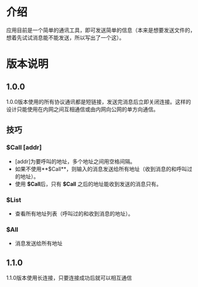 # 介绍
应用目前是一个简单的通讯工具，即可发送简单的信息（本来是想要发送文件的，想着先试试消息能不能发送，所以写出了一个这）。

# 版本说明
## 1.0.0
1.0.0版本使用的所有协议通讯都是短链接，发送完消息后立即关闭连接。这样的设计只能使用在内网之间互相通信或由内网向公网的单方向通信。
## 技巧
### $Call \[addr\]
- \[addr\]为要呼叫的地址，多个地址之间用空格间隔。
- 如果不使用**$Call**，则输入的消息发送给所有地址（收到消息的和呼叫过的地址）。
- 使用 **\$Call**后，只有 **$Call** 之后的地址能收到发送的消息只有。
### $List
- 查看所有地址列表（呼叫过的和收到消息的地址）。
### $All
- 消息发送给所有地址
## 1.1.0
1.1.0版本使用长连接，只要连接成功后就可以相互通信